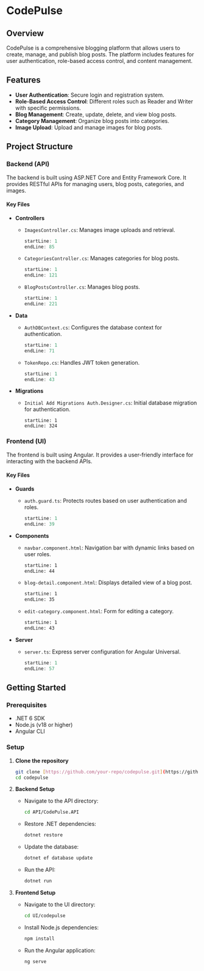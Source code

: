 # CodePulse

## Overview

CodePulse is a comprehensive blogging platform that allows users to create, manage, and publish blog posts. The platform includes features for user authentication, role-based access control, and content management.

## Features

- **User Authentication**: Secure login and registration system.
- **Role-Based Access Control**: Different roles such as Reader and Writer with specific permissions.
- **Blog Management**: Create, update, delete, and view blog posts.
- **Category Management**: Organize blog posts into categories.
- **Image Upload**: Upload and manage images for blog posts.

## Project Structure

### Backend (API)

The backend is built using ASP.NET Core and Entity Framework Core. It provides RESTful APIs for managing users, blog posts, categories, and images.

#### Key Files

- **Controllers**
  - `ImagesController.cs`: Manages image uploads and retrieval.
    ```csharp:API/CodePulse.API/Controllers/ImagesController.cs
    startLine: 1
    endLine: 85
    ```
  - `CategoriesController.cs`: Manages categories for blog posts.
    ```csharp:API/CodePulse.API/Controllers/CategoriesController.cs
    startLine: 1
    endLine: 121
    ```
  - `BlogPostsController.cs`: Manages blog posts.
    ```csharp:API/CodePulse.API/Controllers/BlogPostsController.cs
    startLine: 1
    endLine: 221
    ```

- **Data**
  - `AuthDBContext.cs`: Configures the database context for authentication.
    ```csharp:API/CodePulse.API/Data/EFs/AuthDBContext.cs
    startLine: 1
    endLine: 71
    ```
  - `TokenRepo.cs`: Handles JWT token generation.
    ```csharp:API/CodePulse.API/Data/Repositories/TokenRepo.cs
    startLine: 1
    endLine: 43
    ```

- **Migrations**
  - `Initial Add Migrations Auth.Designer.cs`: Initial database migration for authentication.
    ```csharp:API/CodePulse.API/Migrations/20240831091639_Initial Add Migrations Auth.Designer.cs
    startLine: 1
    endLine: 324
    ```

### Frontend (UI)

The frontend is built using Angular. It provides a user-friendly interface for interacting with the backend APIs.

#### Key Files

- **Guards**
  - `auth.guard.ts`: Protects routes based on user authentication and roles.
    ```typescript:UI/codepulse/src/app/features/Auth/guards/auth.guard.ts
    startLine: 1
    endLine: 39
    ```

- **Components**
  - `navbar.component.html`: Navigation bar with dynamic links based on user roles.
    ```html:UI/codepulse/src/app/core/components/navbar/navbar.component.html
    startLine: 1
    endLine: 44
    ```
  - `blog-detail.component.html`: Displays detailed view of a blog post.
    ```html:UI/codepulse/src/app/features/public/blog-detail/blog-detail.component.html
    startLine: 1
    endLine: 35
    ```
  - `edit-category.component.html`: Form for editing a category.
    ```html:UI/codepulse/src/app/features/category/edit-category/edit-category.component.html
    startLine: 1
    endLine: 43
    ```

- **Server**
  - `server.ts`: Express server configuration for Angular Universal.
    ```typescript:UI/codepulse/server.ts
    startLine: 1
    endLine: 57
    ```

## Getting Started

### Prerequisites

- .NET 6 SDK
- Node.js (v18 or higher)
- Angular CLI

### Setup

1. **Clone the repository**
   ```bash
   git clone [https://github.com/your-repo/codepulse.git](https://github.com/joderWorking/BlogWebsite.git)
   cd codepulse
   ```

2. **Backend Setup**
   - Navigate to the API directory:
     ```bash
     cd API/CodePulse.API
     ```
   - Restore .NET dependencies:
     ```bash
     dotnet restore
     ```
   - Update the database:
     ```bash
     dotnet ef database update
     ```
   - Run the API:
     ```bash
     dotnet run
     ```

3. **Frontend Setup**
   - Navigate to the UI directory:
     ```bash
     cd UI/codepulse
     ```
   - Install Node.js dependencies:
     ```bash
     npm install
     ```
   - Run the Angular application:
     ```bash
     ng serve
     ```
